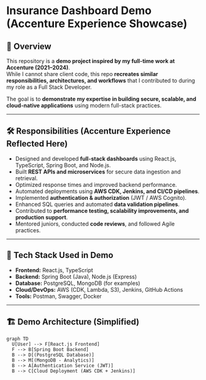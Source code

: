 # Insurance Dashboard Demo (Accenture Experience Showcase)

## 📌 Overview
This repository is a **demo project inspired by my full-time work at Accenture (2021–2024)**.  
While I cannot share client code, this repo **recreates similar responsibilities, architectures, and workflows** that I contributed to during my role as a Full Stack Developer.  

The goal is to **demonstrate my expertise in building secure, scalable, and cloud-native applications** using modern full-stack practices.  

---

## 🛠️ Responsibilities (Accenture Experience Reflected Here)
- Designed and developed **full-stack dashboards** using React.js, TypeScript, Spring Boot, and Node.js.  
- Built **REST APIs and microservices** for secure data ingestion and retrieval.  
- Optimized response times and improved backend performance.  
- Automated deployments using **AWS CDK, Jenkins, and CI/CD pipelines**.  
- Implemented **authentication & authorization** (JWT / AWS Cognito).  
- Enhanced SQL queries and automated **data validation pipelines**.  
- Contributed to **performance testing, scalability improvements, and production support**.  
- Mentored juniors, conducted **code reviews**, and followed Agile practices.  

---

## 🔧 Tech Stack Used in Demo
- **Frontend:** React.js, TypeScript  
- **Backend:** Spring Boot (Java), Node.js (Express)  
- **Database:** PostgreSQL, MongoDB (for examples)  
- **Cloud/DevOps:** AWS (CDK, Lambda, S3), Jenkins, GitHub Actions  
- **Tools:** Postman, Swagger, Docker  

---

## 🏗️ Demo Architecture (Simplified)

```mermaid
graph TD
  U[User] --> F[React.js Frontend]
  F --> B[Spring Boot Backend]
  B --> D[(PostgreSQL Database)]
  B --> M[(MongoDB - Analytics)]
  B --> A[Authentication Service (JWT)]
  B --> C[Cloud Deployment (AWS CDK + Jenkins)]

